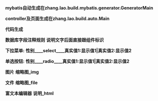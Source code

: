 **mybatis自动生成在zhang.lao.build.mybatis.generator.GeneratorMain** 

**controller及页面生成在zhang.lao.build.auto.Main** 

**代码生成**

**数据库字段注释规则**
**说明文字后面直接跟组件标识**

**下拉菜单:**
**性别____select____真实值1:显示值1|真实值2:显示值2**

**单选按钮:**
**性别____radio____真实值1:显示值1|真实值2:显示值2**

**图片**
**缩略图_img**

**文件**
**缩略图_file**

**富文本编辑器**
**说明_html**